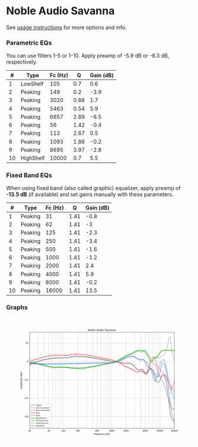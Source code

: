 # Noble Audio Savanna
See [usage instructions](https://github.com/jaakkopasanen/AutoEq#usage) for more options and info.

### Parametric EQs
You can use filters 1-5 or 1-10. Apply preamp of -5.9 dB or -6.3 dB, respectively.

|   # | Type      |   Fc (Hz) |    Q |   Gain (dB) |
|-----|-----------|-----------|------|-------------|
|   1 | LowShelf  |       105 | 0.7  |         0.6 |
|   2 | Peaking   |       149 | 0.2  |        -3.9 |
|   3 | Peaking   |      3020 | 0.88 |         1.7 |
|   4 | Peaking   |      5463 | 0.54 |         5.9 |
|   5 | Peaking   |      6657 | 2.89 |        -6.5 |
|   6 | Peaking   |        56 | 1.42 |        -0.4 |
|   7 | Peaking   |       113 | 2.67 |         0.5 |
|   8 | Peaking   |      1093 | 1.86 |        -0.2 |
|   9 | Peaking   |      8695 | 3.97 |        -2.8 |
|  10 | HighShelf |     10000 | 0.7  |         5.5 |

### Fixed Band EQs
When using fixed band (also called graphic) equalizer, apply preamp of **-13.5 dB** (if available) and set gains manually with these parameters.

|   # | Type    |   Fc (Hz) |    Q |   Gain (dB) |
|-----|---------|-----------|------|-------------|
|   1 | Peaking |        31 | 1.41 |        -0.8 |
|   2 | Peaking |        62 | 1.41 |        -3   |
|   3 | Peaking |       125 | 1.41 |        -2.3 |
|   4 | Peaking |       250 | 1.41 |        -3.4 |
|   5 | Peaking |       500 | 1.41 |        -1.6 |
|   6 | Peaking |      1000 | 1.41 |        -1.2 |
|   7 | Peaking |      2000 | 1.41 |         2.4 |
|   8 | Peaking |      4000 | 1.41 |         5.9 |
|   9 | Peaking |      8000 | 1.41 |        -0.2 |
|  10 | Peaking |     16000 | 1.41 |        13.5 |

### Graphs
![](./Noble%20Audio%20Savanna.png)
